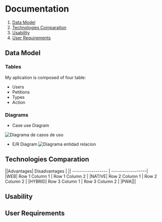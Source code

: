 # Documentation
1. [Data Model](#data-model)
2. [Technologies Comparation](#technologies-comparation)
3. [Usability](#usability)
4. [User Requirements](#user-requirements)
## Data Model
### Tables
My aplication is composed of four table:
* Users
* Petitions
* Types
* Action
### Diagrams
* Case use Diagram

![Diagrama de casos de uso](https://github.com/KiraGONW/Proyecto_1-Ev_Enlaza/blob/master/docImg/CasosDeUso.PNG)
* E/R Diagram
![Diagrama entidad relacion](https://github.com/KiraGONW/Proyecto_1-Ev_Enlaza/blob/master/docImg/ER.PNG)
## Technologies Comparation
||Advantages| Disadvantages |
|| ------------------ | ------------------|
|WEB| Row 1 Column 1 | Row 1 Column 2 | 
|NATIVE| Row 2 Column 1 | Row 2 Column 2 |
|HYBRID| Row 3 Column 1 | Row 3 Column 2 |
|PWA|||
## Usability
## User Requirements
